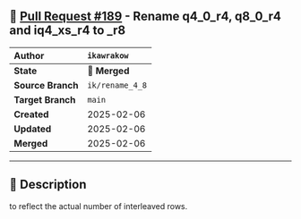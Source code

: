 ## 🔀 [Pull Request #189](https://github.com/ikawrakow/ik_llama.cpp/pull/189) - Rename q4_0_r4, q8_0_r4 and iq4_xs_r4 to _r8

| **Author** | `ikawrakow` |
| :--- | :--- |
| **State** | 🔀 **Merged** |
| **Source Branch** | `ik/rename_4_8` |
| **Target Branch** | `main` |
| **Created** | 2025-02-06 |
| **Updated** | 2025-02-06 |
| **Merged** | 2025-02-06 |

---

## 📄 Description

to reflect the actual number of interleaved rows.